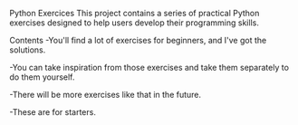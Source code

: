 Python Exercices
This project contains a series of practical Python exercises designed to help users develop their programming skills.

Contents
-You'll find a lot of exercises for beginners, and I've got the solutions.

-You can take inspiration from those exercises and take them separately to do them yourself.

-There will be more exercises like that in the future.

-These are for starters.
